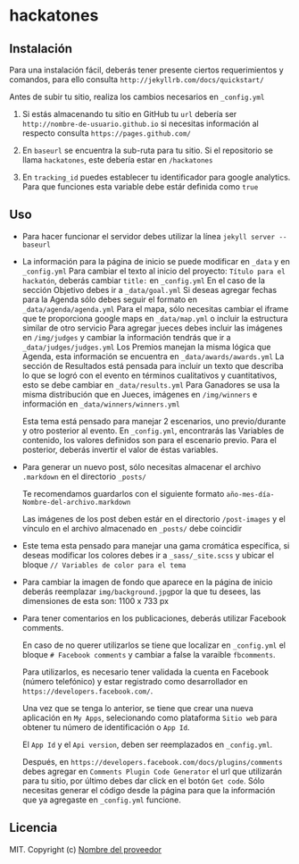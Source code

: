 # hackatones

## Instalación
Para una instalación fácil, deberás tener presente ciertos requerimientos y comandos, para ello consulta `http://jekyllrb.com/docs/quickstart/`

Antes de subir tu sitio, realiza los cambios necesarios en `_config.yml`

1. Si estás almacenando tu sitio en GitHub tu `url` debería ser `http://nombre-de-usuario.github.io` si necesitas información al respecto consulta `https://pages.github.com/`

2. En `baseurl` se encuentra la sub-ruta para tu sitio. Si el repositorio se llama `hackatones`, este debería estar en `/hackatones`

3. En `tracking_id` puedes establecer tu identificador para google analytics. Para que funciones esta variable debe estár definida como `true`

## Uso

- Para hacer funcionar el servidor debes utilizar la línea `jekyll server --baseurl`

- La información para la página de inicio se puede modificar en `_data` y en `_config.yml`
  Para cambiar el texto al inicio del proyecto: `Título para el hackatón`, deberás cambiar `title:` en `_config.yml`
  En el caso de la sección Objetivo debes ir a `_data/goal.yml`
  Si deseas agregar fechas para la Agenda sólo debes seguir el formato en `_data/agenda/agenda.yml`
  Para el mapa, sólo necesitas cambiar el iframe que te proporciona google maps en `_data/map.yml` o incluir la estructura similar de otro servicio
  Para agregar jueces debes incluir las imágenes en `/img/judges` y cambiar la información tendrás que ir a `_data/judges/judges.yml`
  Los Premios manejan la misma lógica que Agenda, esta información se encuentra en `_data/awards/awards.yml`
  La sección de Resultados está pensada para incluir un texto que describa lo que se logró con el evento en términos cualitativos y cuantitativos, esto se debe cambiar en `_data/results.yml`
  Para Ganadores se usa la misma distribución que en Jueces, imágenes en `/img/winners` e información en `_data/winners/winners.yml`

  Esta tema está pensado para manejar 2 escenarios, uno previo/durante y otro posterior al evento. En `_config.yml`, encontrarás las Variables de contenido, los valores definidos son para el escenario previo. Para el posterior, deberás invertir el valor de éstas variables.

- Para generar un nuevo post, sólo necesitas almacenar el archivo `.markdown` en el directorio `_posts/`

  Te recomendamos guardarlos con el siguiente formato `año-mes-día-Nombre-del-archivo.markdown`

  Las imágenes de los post deben estár en el directorio `/post-images` y el vínculo en el archivo almacenado en `_posts/` debe coincidir

- Este tema esta pensado para manejar una gama cromática específica, si deseas modificar los colores debes ir a `_sass/_site.scss` y ubicar el bloque `// Variables de color para el tema`

- Para cambiar la imagen de fondo que aparece en la página de inicio deberás reemplazar `img/background.jpg`por la que tu desees, las dimensiones de esta son: 1100 x 733 px

- Para tener comentarios en los publicaciones, deberás utilizar Facebook comments.

  En caso de no querer utilizarlos se tiene que localizar en `_config.yml` el bloque `# Facebook comments` y cambiar a false la varaible `fbcomments`.

  Para utilizarlos, es necesario tener validada la cuenta en Facebook (número telefónico) y estar registrado como desarrollador en `https://developers.facebook.com/`.

  Una vez que se tenga lo anterior, se tiene que crear una nueva aplicación en `My Apps`, selecionando como plataforma `Sitio web` para obtener tu número de identificación o `App Id`.

  El `App Id` y el `Api version`, deben ser reemplazados en `_config.yml`.

  Después, en `https://developers.facebook.com/docs/plugins/comments` debes agregar en `Comments Plugin Code Generator` el url que utilizarán para tu sitio, por último debes dar click en el botón `Get code`. Sólo necesitas generar el código desde la página para que la información que ya agregaste en `_config.yml` funcione. 

## Licencia
MIT. Copyright (c) [Nombre del proveedor ](http://sitiodelproveedor.com)
